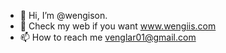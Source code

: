 - 👋 Hi, I’m @wengison.
- 🌱 Check my web if you want www.wengiis.com
- 📫 How to reach me venglar01@gmail.com 

<!---
wengison/wengison is a ✨ special ✨ repository because its `README.md` (this file) appears on your GitHub profile.
You can click the Preview link to take a look at your changes.
--->
